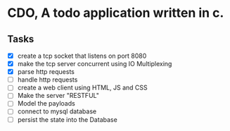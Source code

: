 # CDO, A todo application written in c. 

## Tasks 
- [x] create a tcp socket that listens on port 8080 
- [x] make the tcp server concurrent using IO Multiplexing 
- [x] parse http requests 
- [ ] handle http requests 
- [ ] create a web client using HTML, JS and CSS
- [ ] Make the server "RESTFUL"
- [ ] Model the payloads 
- [ ] connect to mysql database 
- [ ] persist the state into the Database 